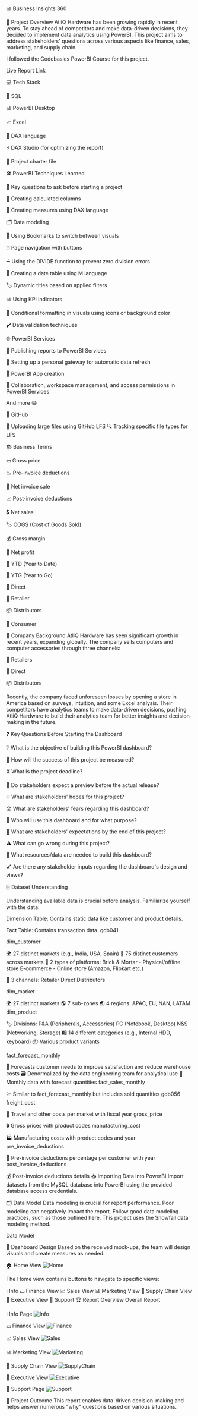 📊 Business Insights 360

🌟 Project Overview
AtliQ Hardware has been growing rapidly in recent years. To stay ahead of competitors and make data-driven decisions, they decided to implement data analytics using PowerBI. This project aims to address stakeholders' questions across various aspects like finance, sales, marketing, and supply chain.

I followed the Codebasics PowerBI Course for this project.

Live Report Link

💻 Tech Stack

🐬 SQL

📊 PowerBI Desktop

📈 Excel

🧮 DAX language

⚡ DAX Studio (for optimizing the report)

📜 Project charter file

🛠️ PowerBI Techniques Learned

🧠 Key questions to ask before starting a project

🧮 Creating calculated columns

🔢 Creating measures using DAX language

🗂️ Data modeling

📑 Using Bookmarks to switch between visuals

🖱️ Page navigation with buttons

➗ Using the DIVIDE function to prevent zero division errors

📅 Creating a date table using M language

🏷️ Dynamic titles based on applied filters

📊 Using KPI indicators

🎨 Conditional formatting in visuals using icons or background color

✔️ Data validation techniques

🌐 PowerBI Services

🚀 Publishing reports to PowerBI Services

🔄 Setting up a personal gateway for automatic data refresh

📱 PowerBI App creation

🤝 Collaboration, workspace management, and access permissions in PowerBI Services

And more 😅

🐙 GitHub

📂 Uploading large files using GitHub LFS
🔍 Tracking specific file types for LFS

📚 Business Terms

💵 Gross price

📉 Pre-invoice deductions

🧾 Net invoice sale

📈 Post-invoice deductions

💲 Net sales

🏷️ COGS (Cost of Goods Sold)

💰 Gross margin

💸 Net profit

📆 YTD (Year to Date)

📅 YTG (Year to Go)

🛒 Direct

🏬 Retailer

📦 Distributors

👥 Consumer

🏢 Company Background
AtliQ Hardware has seen significant growth in recent years, expanding globally. The company sells computers and computer accessories through three channels:

🏬 Retailers

🛒 Direct

📦 Distributors

Recently, the company faced unforeseen losses by opening a store in America based on surveys, intuition, and some Excel analysis. Their competitors have analytics teams to make data-driven decisions, pushing AtliQ Hardware to build their analytics team for better insights and decision-making in the future.

❓ Key Questions Before Starting the Dashboard

❔ What is the objective of building this PowerBI dashboard?

📏 How will the success of this project be measured?

⏳ What is the project deadline?

👀 Do stakeholders expect a preview before the actual release?

💡 What are stakeholders' hopes for this project?

😟 What are stakeholders' fears regarding this dashboard?

👥 Who will use this dashboard and for what purpose?

🎯 What are stakeholders' expectations by the end of this project?

⚠️ What can go wrong during this project?

📄 What resources/data are needed to build this dashboard?

🖌️ Are there any stakeholder inputs regarding the dashboard's design and views?

🗄️ Dataset Understanding

Understanding available data is crucial before analysis. Familiarize yourself with the data:

Dimension Table: Contains static data like customer and product details.

Fact Table: Contains transaction data.
gdb041

dim_customer

🌍 27 distinct markets (e.g., India, USA, Spain)
👥 75 distinct customers across markets
🏢 2 types of platforms:
 Brick & Mortar - Physical/offline store
 E-commerce - Online store (Amazon, Flipkart etc.)

🛒 3 channels:
 Retailer
 Direct
 Distributors

dim_market

🌍 27 distinct markets
🌎 7 sub-zones
🌏 4 regions: APAC, EU, NAN, LATAM
dim_product

🏷️ Divisions:
 P&A (Peripherals, Accessories)
 PC (Notebook, Desktop)
 N&S (Networking, Storage)
🛍️ 14 different categories (e.g., Internal HDD, keyboard)
📦 Various product variants

fact_forecast_monthly

🔮 Forecasts customer needs to improve satisfaction and reduce warehouse costs
🗃️ Denormalized by the data engineering team for analytical use
📅 Monthly data with forecast quantities
fact_sales_monthly

💹 Similar to fact_forecast_monthly but includes sold quantities
gdb056
freight_cost

🚚 Travel and other costs per market with fiscal year
gross_price

💲 Gross prices with product codes
manufacturing_cost

🏭 Manufacturing costs with product codes and year
pre_invoice_deductions

💸 Pre-invoice deductions percentage per customer with year
post_invoice_deductions

💰 Post-invoice deductions details
📥 Importing Data into PowerBI
Import datasets from the MySQL database into PowerBI using the provided database access credentials.

🗂️ Data Model
Data modeling is crucial for report performance. Poor modeling can negatively impact the report. Follow good data modeling practices, such as those outlined here. This project uses the Snowfall data modeling method.

Data Model

🎨 Dashboard Design
Based on the received mock-ups, the team will design visuals and create measures as needed.

🏠 Home View
![Home](https://github.com/user-attachments/assets/63aa073d-4201-49dc-965c-7754cc9eb5aa)

The Home view contains buttons to navigate to specific views:


ℹ️ Info
💵 Finance View
📈 Sales View
📊 Marketing View
🚚 Supply Chain View
👔 Executive View
💬 Support
🏆 Report Overview
Overall Report

ℹ️ Info Page
![Info](https://github.com/user-attachments/assets/5becbb57-6336-4578-bf6a-67f23bc62ae8)


💵 Finance View
![Finance](https://github.com/user-attachments/assets/31249fff-5fbe-4630-aa27-ac70f43e5def)


📈 Sales View
![Sales](https://github.com/user-attachments/assets/72edd7be-b0c4-4c18-b98a-b6b6ca873458)


📊 Marketing View
![Marketing](https://github.com/user-attachments/assets/00568c4f-7dc3-4349-a011-bbc16519f55a)


🚚 Supply Chain View
![SupplyChain](https://github.com/user-attachments/assets/30bedb84-8a73-47fa-a952-1bd9b4b8057f)


👔 Executive View
![Executive](https://github.com/user-attachments/assets/6cf7bd23-5c2e-4cf5-80c7-eaeb30feedd3)


💬 Support Page
![Support](https://github.com/user-attachments/assets/65af7736-5b97-4e6e-b0a3-0d5b8d2184d3)



🎯 Project Outcome
This report enables data-driven decision-making and helps answer numerous "why" questions based on various situations.
